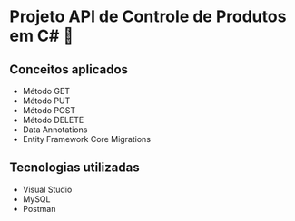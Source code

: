 # Projeto API de Controle de Produtos em C# 🎉

## Conceitos aplicados 
- Método GET
- Método PUT
- Método POST
- Método DELETE
- Data Annotations
- Entity Framework Core Migrations
  
## Tecnologias utilizadas 
- Visual Studio
- MySQL
- Postman

